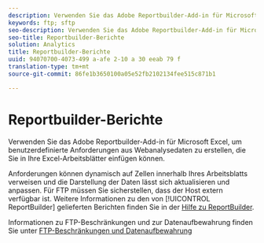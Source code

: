 ```yaml
---
description: Verwenden Sie das Adobe Reportbuilder-Add-in für Microsoft Excel, um benutzerdefinierte Anforderungen aus Webanalysedaten zu erstellen, die Sie in Ihre Excel-Arbeitsblätter einfügen können.
keywords: ftp; sftp
seo-description: Verwenden Sie das Adobe Reportbuilder-Add-in für Microsoft Excel, um benutzerdefinierte Anforderungen aus Webanalysedaten zu erstellen, die Sie in Ihre Excel-Arbeitsblätter einfügen können.
seo-title: Reportbuilder-Berichte
solution: Analytics
title: Reportbuilder-Berichte
uuid: 94070700-4073-499 a-afe 2-10 a 30 eeab 79 f
translation-type: tm+mt
source-git-commit: 86fe1b3650100a05e52fb2102134fee515c871b1

---
```



# Reportbuilder-Berichte

Verwenden Sie das Adobe Reportbuilder-Add-in für Microsoft Excel, um benutzerdefinierte Anforderungen aus Webanalysedaten zu erstellen, die Sie in Ihre Excel-Arbeitsblätter einfügen können.

Anforderungen können dynamisch auf Zellen innerhalb Ihres Arbeitsblatts verweisen und die Darstellung der Daten lässt sich aktualisieren und anpassen. Für FTP müssen Sie sicherstellen, dass der Host extern verfügbar ist. Weitere Informationen zu den von [!UICONTROL ReportBuilder] gelieferten Berichten finden Sie in der [Hilfe zu ReportBuilder](https://marketing.adobe.com/resources/help/en_US/arb/index.html#ReportBuilder_Home).

Informationen zu FTP-Beschränkungen und zur Datenaufbewahrung finden Sie unter [FTP-Beschränkungen und Datenaufbewahrung](../../../export/ftp-and-sftp/ftp-limits.md#concept_8CAA1D8F27B3411AB902520AD6C9A70E)
